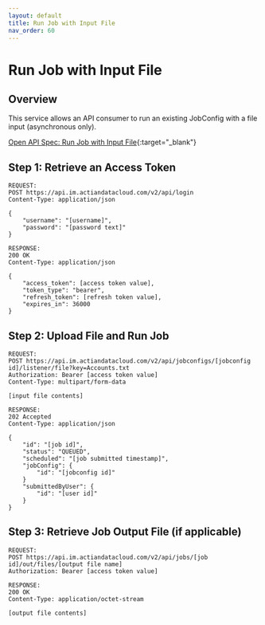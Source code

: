```yaml
---
layout: default
title: Run Job with Input File
nav_order: 60
---
```

# Run Job with Input File

## Overview

This service allows an API consumer to run an existing JobConfig with a file input (asynchronous only).

[Open API Spec: Run Job with Input File](https://console.im.actiandatacloud.com/apidocs/#/Job%20Execution/runJobConfigWithFile){:target="\_blank"}

## Step 1: Retrieve an Access Token

```
REQUEST:
POST https://api.im.actiandatacloud.com/v2/api/login
Content-Type: application/json

{
    "username": "[username]",
    "password": "[password text]"
}
```

```
RESPONSE:
200 OK
Content-Type: application/json

{
    "access_token": [access token value],
    "token_type": "bearer",
    "refresh_token": [refresh token value],
    "expires_in": 36000
}
```

## Step 2: Upload File and Run Job

```
REQUEST:
POST https://api.im.actiandatacloud.com/v2/api/jobconfigs/[jobconfig id]/listener/file?key=Accounts.txt
Authorization: Bearer [access token value]
Content-Type: multipart/form-data

[input file contents]
```

```
RESPONSE:
202 Accepted
Content-Type: application/json

{
    "id": "[job id]",
    "status": "QUEUED",
    "scheduled": "[job submitted timestamp]",
    "jobConfig": {
        "id": "[jobconfig id]"
    }
    "submittedByUser": {
        "id": "[user id]"
    }
}
```

## Step 3: Retrieve Job Output File (if applicable)

```
REQUEST:
POST https://api.im.actiandatacloud.com/v2/api/jobs/[job id]/out/files/[output file name]
Authorization: Bearer [access token value]
```

```
RESPONSE:
200 OK
Content-Type: application/octet-stream

[output file contents]
```
